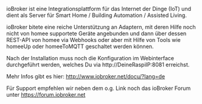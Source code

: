 ioBroker ist eine Integrationsplattform für das Internet der Dinge (IoT) und dient als Server für Smart Home / Building Automation / Assisted Living.

ioBroker bitete eine reiche Unterstützung an Adaptern, mit deren Hilfe noch nicht von homee supportete Geräte angebunden und dann über dessen REST-API von homee via Webhooks oder aber mit Hilfe von Tools wie homeeUp oder homeeToMQTT geschaltet werden können.

Nach der Installation muss noch die Konfiguration im Webinterface durchgeführt werden, welches Du via http://DeineRaspiIP:8081 erreichst.

Mehr Infos gibt es hier: http://www.iobroker.net/docu/?lang=de

Für Support empfehlen wir neben dem o.g. Link noch das ioBroker Forum unter https://forum.iobroker.net
